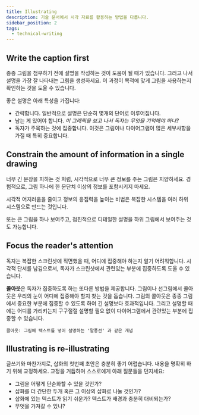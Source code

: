 ```yaml
---
title: Illustrating
description: 기술 문서에서 시각 자료를 활용하는 방법을 다룹니다.
sidebar_position: 2
tags:
  - technical-writing
---
```


## Write the caption first

종종 그림을 첨부하기 전에 설명을 작성하는 것이 도움이 될 때가 있습니다. 그러고 나서 설명을 가장 잘 나타내는 그림을 생성하세요. 이 과정이 목적에 맞게 그림을 사용하는지 확인하는 것을 도울 수 있습니다.

좋은 설명은 아래 특성을 가집니다:

- 간략합니다. 일반적으로 설명은 단순히 몇개의 단어로 이루어집니다.
- 남는 게 있어야 합니다. _이 그래픽을 보고 나서 독자는 무엇을 기억해야 하나?_
- 독자가 주목하는 것에 집중합니다. 이것은 그림이나 다이어그램이 많은 세부사항을 가질 때 특히 중요합니다.

## Constrain the amount of information in a single drawing

너무 긴 문장을 피하는 것 처럼, 시각적으로 너무 큰 정보를 주는 그림은 지양하세요. 경험적으로, 그림 하나에 한 문단치 이상의 정보를 포함시키지 마세요.

시각적 어지러움을 줄이고 정보의 응집력을 높이는 비법은 복잡한 시스템을 여러 하위 시스템으로 만드는 것입니다.

또는 큰 그림을 하나 보여주고, 점진적으로 디테일한 설명을 하위 그림에서 보여주는 것도 가능합니다.

## Focus the reader's attention

독자는 복잡한 스크린샷에 직면했을 때, 어디에 집중해야 하는지 알기 어려워합니다. 시각적 단서를 남김으로서, 독자가 스크린샷에서 관련있는 부분에 집중하도록 도울 수 있습니다.

**콜아웃**은 독자가 집중하도록 하는 또다른 방법을 제공합니다. 그림이나 선그림에서 콜아웃은 우리의 눈이 어디에 집중해야 할지 찾는 것을 돕습니다. 그림의 콜아웃은 종종 그림에서 중요한 부분에 집중할 수 있도록 하여 긴 설명보다 효과적입니다. 그리고 설명할 때에는 어디를 가리키는지 구구절절 설명할 필요 없이 다이어그램에서 관련있는 부분에 집중할 수 있습니다.

```
콜아웃: 그림에 텍스트를 넣어 설명하는 '말풍선' 과 같은 개념
```

## Illustrating is re-illustrating

글쓰기와 마찬가지로, 삽화의 첫번째 초안은 충분히 좋기 어렵습니다. 내용을 명확히 하기 위해 교정하세요. 교정을 거듭하며 스스로에게 아래 질문들을 던지세요:

- 그림을 어떻게 단순화할 수 있을 것인가?
- 삽화를 더 간단한 두개 혹은 그 이상의 삽화로 나눌 것인가?
- 삽화에 있는 텍스트가 읽기 쉬운가? 텍스트가 배경과 충분히 대비되는가?
- 무엇을 가져갈 수 있나?
